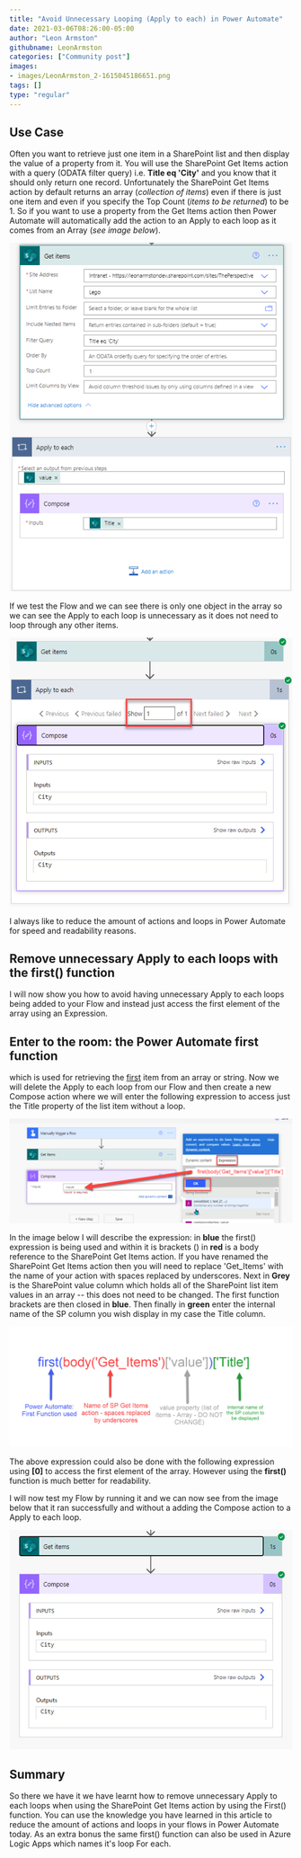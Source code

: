 ```yaml
---
title: "Avoid Unnecessary Looping (Apply to each) in Power Automate"
date: 2021-03-06T08:26:00-05:00
author: "Leon Armston"
githubname: LeonArmston
categories: ["Community post"]
images:
- images/LeonArmston_2-1615045186651.png
tags: []
type: "regular"
---
```


## Use Case

Often you want to retrieve just one item in a SharePoint list and then
display the value of a property from it. You will use the SharePoint Get
Items action with a query (ODATA filter query) i.e. **Title eq
'City'** and you know that it should only return one record.
Unfortunately the SharePoint Get Items action by default returns an
array (*collection of items*) even if there is just one item and even if
you specify the Top Count (*items to be returned*) to be 1. So if you
want to use a property from the Get Items action then Power Automate
will automatically add the action to an Apply to each loop as it comes
from an Array (*see image below*).

![LeonArmston_1-1615045186646.png](images/LeonArmston_1-1615045186646.png)

If we test the Flow and we can see there is only one object in the array
so we can see the Apply to each loop is unnecessary as it does not need
to loop through any other items.

![LeonArmston_2-1615045186651.png](images/LeonArmston_2-1615045186651.png)

I always like to reduce the amount of actions and loops in Power
Automate for speed and readability reasons.

## Remove unnecessary Apply to each loops with the first() function

I will now show you how to avoid having unnecessary Apply to each loops
being added to your Flow and instead just access the first element of
the array using an Expression.

## Enter to the room: the Power Automate first function

which is used for retrieving the [first](https://docs.microsoft.com/azure/logic-apps/workflow-definition-language-functions-reference#first ) item from an array or string. Now we will
delete the Apply to each loop from our Flow and then create a new
Compose action where we will enter the following expression to access
just the Title property of the list item without a loop.

![LeonArmston_3-1615045186656.png](images/LeonArmston_3-1615045186656.png)

In the image below I will describe the expression: in **blue** the
first() expression is being used and within it is brackets () in **red**
is a body reference to the SharePoint Get Items action. If you have
renamed the SharePoint Get Items action then you will need to replace
'Get_Items' with the name of your action with spaces replaced by
underscores. Next in **Grey** is the SharePoint value column which holds
all of the SharePoint list item values in an array -- this does not need
to be changed. The first function brackets are then closed in **blue**.
Then finally in **green** enter the internal name of the SP column you
wish display in my case the Title column.

![LeonArmston_4-1615045186663.png](images/LeonArmston_4-1615045186663.png)

The above expression could also be done with the following expression
using **\[0\]** to access the first element of the array. However using
the **first()** function is much better for readability.

I will now test my Flow by running it and we can now see from the image
below that it ran successfully and without a adding the Compose action
to a Apply to each loop.

![LeonArmston_5-1615045186665.png](images/LeonArmston_5-1615045186665.png)

## Summary

So there we have it we have learnt how to remove unnecessary Apply to
each loops when using the SharePoint Get Items action by using the
First() function. You can use the knowledge you have learned in this
article to reduce the amount of actions and loops in your flows in Power
Automate today. As an extra bonus the same first() function can also be
used in Azure Logic Apps which names it's loop For each.
